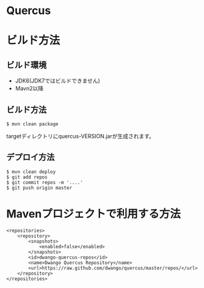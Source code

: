 Quercus
=======
# ビルド方法
## ビルド環境
- JDK6(JDK7ではビルドできません)
- Mavn2以降

## ビルド方法

    $ mvn clean package

targetディレクトリにquercus-VERSION.jarが生成されます。

## デプロイ方法

    $ mvn clean deploy
    $ git add repos
    $ git commit repos -m '....'
    $ git push origin master

# Mavenプロジェクトで利用する方法

    <repositories>
		<repository>
			<snapshots>
				<enabled>false</enabled>
			</snapshots>
			<id>dwango-quercus-repos</id>
			<name>Dwango Quercus Repository</name>
			<url>https://raw.github.com/dwango/quercus/master/repos/</url>
		</repository>
	</repositories>